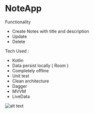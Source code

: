 # NoteApp

Functionality
 
* Create Notes with title and description
* Update 
* Delete

Tech Used : 
* Kotlin
* Data persist locally ( Room )
* Completely offline
* Unit test
* Clean architecture
* Dagger
* MVVM
* LiveData

![alt text](https://github.com/Tarun416/Screenshot_20220518_215514.png?raw=true)